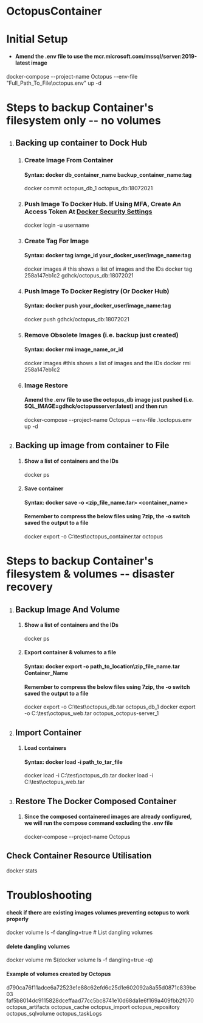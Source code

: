 # OctopusContainer

# Initial Setup
 * #### Amend the .env file to use the mcr.microsoft.com/mssql/server:2019-latest image
  docker-compose --project-name Octopus --env-file "Full_Path_To_File\octopus.env" up -d

# Steps to backup Container's filesystem only -- no volumes
 1. ## Backing up container to Dock Hub
    1. ### Create Image From Container
        #### Syntax: docker db_container_name backup_container_name:tag
        docker commit octopus_db_1 octopus_db:18072021

    2. ### Push Image To Docker Hub. If Using MFA, Create An Access Token At [Docker Security Settings](https://hub.docker.com/settings/security)
        docker login -u username

    3. ### Create Tag For Image
        #### Syntax: docker tag iamge_id your_docker_user/image_name:tag
        docker images # this shows a list of images and the IDs
        docker tag 258a147eb1c2 gdhck/octopus_db:18072021

    4. ### Push Image To Docker Registry (Or Docker Hub)
        #### Syntax: docker push your_docker_user/image_name:tag
        docker push gdhck/octopus_db:18072021

    5. ### Remove Obsolete Images (i.e. backup just created)
        #### Syntax: docker rmi image_name_or_id
        docker images #this shows a list of images and the IDs
        docker rmi 258a147eb1c2

    6. ### Image Restore
        #### Amend the .env file to use the octopus_db image just pushed (i.e. SQL_IMAGE=gdhck/octopusserver:latest) and then run
        docker-compose --project-name Octopus --env-file .\octopus.env up -d

2. ## Backing up image from container to File
    1. #### Show a list of containers and the IDs
        docker ps 
    2. #### Save container
        #### Syntax: docker save -o <zip_file_name.tar> <container_name>
        #### Remember to compress the below files using 7zip, the -o switch saved the output to a file
        docker export -o C:\test\octopus_container.tar octopus

# Steps to backup Container's filesystem & volumes -- disaster recovery
1. ## Backup Image And Volume
    1. #### Show a list of containers and the IDs
        docker ps
    2. #### Export container & volumes to a file
        #### Syntax: docker export -o path_to_location\zip_file_name.tar Container_Name
        #### Remember to compress the below files using 7zip, the -o switch saved the output to a file
        docker export -o C:\test\octopus_db.tar octopus_db_1
        docker export -o C:\test\octopus_web.tar octopus_octopus-server_1

2. ## Import Container
    1. #### Load containers
        #### Syntax: docker load -i path_to_tar_file
        docker load -i C:\test\octopus_db.tar
        docker load -i C:\test\octopus_web.tar

3. ## Restore The Docker Composed Container
    1. #### Since the composed containered images are already configured, we will run the compose command excluding the .env file
        docker-compose --project-name Octopus

## Check Container Resource Utilisation
docker stats

# Troubloshooting
#### check if there are existing images volumes preventing octopus to work properly
docker volume ls -f dangling=true # List dangling volumes
#### delete dangling volumes
docker volume rm $(docker volume ls -f dangling=true -q)
#### Example of volumes created by Octopus
d790ca76f11adce6a72523e1e88c62efd6c25d1e602092a8a55d0871c839be03
faf5b8014dc9115828dceffaad77cc5bc8741e10d68da1e6f169a409fbb2f070
octopus_artifacts
octopus_cache
octopus_import
octopus_repository
octopus_sqlvolume
octopus_taskLogs